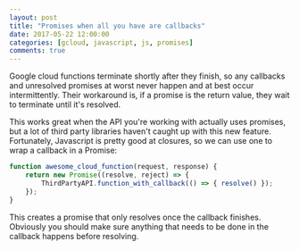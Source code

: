 ```yaml
---
layout: post
title: "Promises when all you have are callbacks"
date: 2017-05-22 12:00:00
categories: [gcloud, javascript, js, promises]
comments: true
---
```


Google cloud functions terminate shortly after they finish, so any
callbacks and unresolved promises at worst never happen and at best
occur intermittently. Their workaround is, if a promise is the return
value, they wait to terminate until it's resolved.

This works great when the API you're working with actually uses
promises, but a lot of third party libraries haven't caught up with
this new feature. Fortunately, Javascript is pretty good at closures,
so we can use one to wrap a callback in a Promise:

``` javascript
function awesome_cloud_function(request, response) {
	return new Promise((resolve, reject) => {
		ThirdPartyAPI.function_with_callback(() => { resolve() });
	});
}
```

This creates a promise that only resolves once the callback
finishes. Obviously you should make sure anything that needs to be
done in the callback happens before resolving.
